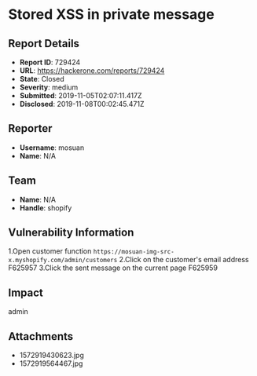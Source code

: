 # Stored XSS in private message

## Report Details
- **Report ID**: 729424
- **URL**: https://hackerone.com/reports/729424
- **State**: Closed
- **Severity**: medium
- **Submitted**: 2019-11-05T02:07:11.417Z
- **Disclosed**: 2019-11-08T00:02:45.471Z

## Reporter
- **Username**: mosuan
- **Name**: N/A

## Team
- **Name**: N/A
- **Handle**: shopify

## Vulnerability Information
1.Open customer function `https://mosuan-img-src-x.myshopify.com/admin/customers`
2.Click on the customer's email address
F625957
3.Click the sent message on the current page
F625959

## Impact

admin

## Attachments
- 1572919430623.jpg
- 1572919564467.jpg
